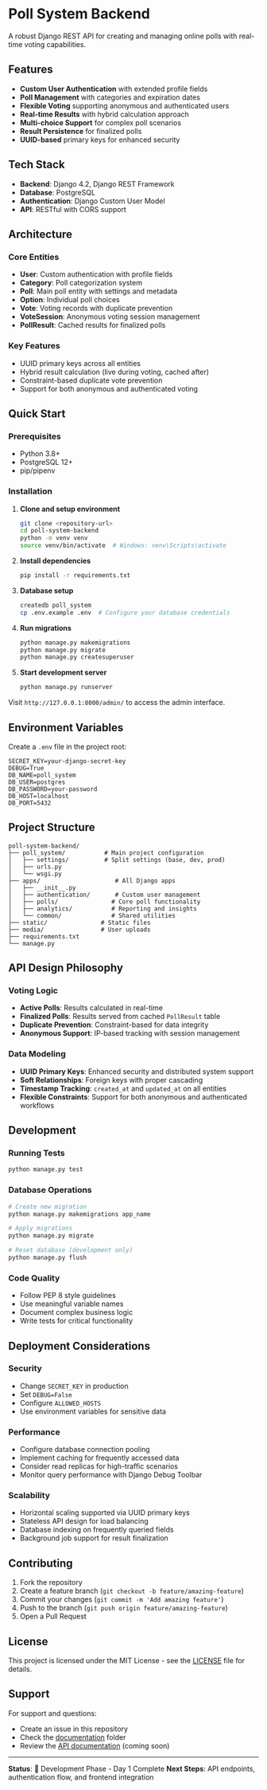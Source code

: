 # Poll System Backend

A robust Django REST API for creating and managing online polls with real-time voting capabilities.

## Features

- **Custom User Authentication** with extended profile fields
- **Poll Management** with categories and expiration dates
- **Flexible Voting** supporting anonymous and authenticated users
- **Real-time Results** with hybrid calculation approach
- **Multi-choice Support** for complex poll scenarios
- **Result Persistence** for finalized polls
- **UUID-based** primary keys for enhanced security

## Tech Stack

- **Backend**: Django 4.2, Django REST Framework
- **Database**: PostgreSQL
- **Authentication**: Django Custom User Model
- **API**: RESTful with CORS support

## Architecture

### Core Entities

- **User**: Custom authentication with profile fields
- **Category**: Poll categorization system
- **Poll**: Main poll entity with settings and metadata
- **Option**: Individual poll choices
- **Vote**: Voting records with duplicate prevention
- **VoteSession**: Anonymous voting session management
- **PollResult**: Cached results for finalized polls

### Key Features

- UUID primary keys across all entities
- Hybrid result calculation (live during voting, cached after)
- Constraint-based duplicate vote prevention
- Support for both anonymous and authenticated voting

## Quick Start

### Prerequisites

- Python 3.8+
- PostgreSQL 12+
- pip/pipenv

### Installation

1. **Clone and setup environment**

   ```bash
   git clone <repository-url>
   cd poll-system-backend
   python -m venv venv
   source venv/bin/activate  # Windows: venv\Scripts\activate
   ```

2. **Install dependencies**

   ```bash
   pip install -r requirements.txt
   ```

3. **Database setup**

   ```bash
   createdb poll_system
   cp .env.example .env  # Configure your database credentials
   ```

4. **Run migrations**

   ```bash
   python manage.py makemigrations
   python manage.py migrate
   python manage.py createsuperuser
   ```

5. **Start development server**
   ```bash
   python manage.py runserver
   ```

Visit `http://127.0.0.1:8000/admin/` to access the admin interface.

## Environment Variables

Create a `.env` file in the project root:

```env
SECRET_KEY=your-django-secret-key
DEBUG=True
DB_NAME=poll_system
DB_USER=postgres
DB_PASSWORD=your-password
DB_HOST=localhost
DB_PORT=5432
```

## Project Structure

```
poll-system-backend/
├── poll_system/           # Main project configuration
│   ├── settings/          # Split settings (base, dev, prod)
│   ├── urls.py
│   └── wsgi.py
├── apps/                     # All Django apps
│   ├── __init__.py
│   ├── authentication/       # Custom user management
│   ├── polls/               # Core poll functionality
│   ├── analytics/           # Reporting and insights
│   └── common/              # Shared utilities
├── static/               # Static files
├── media/                # User uploads
├── requirements.txt
└── manage.py
```

## API Design Philosophy

### Voting Logic

- **Active Polls**: Results calculated in real-time
- **Finalized Polls**: Results served from cached `PollResult` table
- **Duplicate Prevention**: Constraint-based for data integrity
- **Anonymous Support**: IP-based tracking with session management

### Data Modeling

- **UUID Primary Keys**: Enhanced security and distributed system support
- **Soft Relationships**: Foreign keys with proper cascading
- **Timestamp Tracking**: `created_at` and `updated_at` on all entities
- **Flexible Constraints**: Support for both anonymous and authenticated workflows

## Development

### Running Tests

```bash
python manage.py test
```

### Database Operations

```bash
# Create new migration
python manage.py makemigrations app_name

# Apply migrations
python manage.py migrate

# Reset database (development only)
python manage.py flush
```

### Code Quality

- Follow PEP 8 style guidelines
- Use meaningful variable names
- Document complex business logic
- Write tests for critical functionality

## Deployment Considerations

### Security

- Change `SECRET_KEY` in production
- Set `DEBUG=False`
- Configure `ALLOWED_HOSTS`
- Use environment variables for sensitive data

### Performance

- Configure database connection pooling
- Implement caching for frequently accessed data
- Consider read replicas for high-traffic scenarios
- Monitor query performance with Django Debug Toolbar

### Scalability

- Horizontal scaling supported via UUID primary keys
- Stateless API design for load balancing
- Database indexing on frequently queried fields
- Background job support for result finalization

## Contributing

1. Fork the repository
2. Create a feature branch (`git checkout -b feature/amazing-feature`)
3. Commit your changes (`git commit -m 'Add amazing feature'`)
4. Push to the branch (`git push origin feature/amazing-feature`)
5. Open a Pull Request

## License

This project is licensed under the MIT License - see the [LICENSE](LICENSE) file for details.

## Support

For support and questions:

- Create an issue in this repository
- Check the [documentation](docs/) folder
- Review the [API documentation](docs/api.md) (coming soon)

---

**Status**: 🚧 Development Phase - Day 1 Complete
**Next Steps**: API endpoints, authentication flow, and frontend integration
